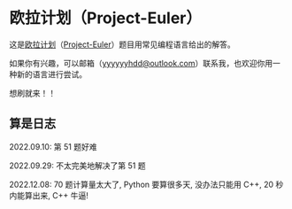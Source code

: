 # 欧拉计划（Project-Euler）
这是[欧拉计划](https://pe-cn.github.io/problems/)（[Project-Euler](https://projecteuler.net/)）题目用常见编程语言给出的解答。

如果你有兴趣，可以邮箱（yyyyyyhdd@outlook.com）联系我，也欢迎你用一种新的语言进行尝试。

想刷就来！！

## 算是日志
2022.09.10: 第 51 题好难

2022.09.29: 不太完美地解决了第 51 题

2022.12.08: 70 题计算量太大了, Python 要算很多天, 没办法只能用 C++, 20 秒内能算出来, C++ 牛逼!
